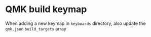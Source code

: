 # QMK build keymap

When adding a new keymap in `keyboards` directory, also update the `qmk.json` `build_targets` array
